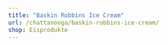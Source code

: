 ```yaml
---
title: "Baskin Robbins Ice Cream"
url: /chattanooga/baskin-robbins-ice-cream/
shop: Eisprodukte
---
```

